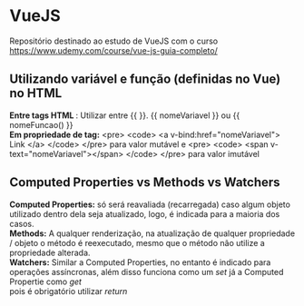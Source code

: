# VueJS
Repositório destinado ao estudo de VueJS com o curso https://www.udemy.com/course/vue-js-guia-completo/

## Utilizando variável e função (definidas no Vue) no HTML
<strong> Entre tags HTML </strong>: Utilizar entre {{ }}. {{ nomeVariavel }} ou {{ nomeFuncao() }}<br>
<strong> Em propriedade de tag:</strong> 
&#60;pre&#62; &#60;code&#62; &#60;a v-bind:href="nomeVariavel"&#62; Link &#60;/a&#62; &#60;/code&#62; &#60;/pre&#62; para valor mut&#225;vel e &#60;pre&#62; &#60;code&#62; &#60;span v-text="nomeVariavel"&#62;&#60;/span&#62; &#60;/code&#62; &#60;/pre&#62; para valor imut&#225;vel

## Computed Properties vs Methods vs Watchers
<strong>Computed Properties:</strong> só será reavaliada (recarregada) caso algum objeto utilizado dentro dela seja atualizado, logo, é indicada para a maioria dos casos.<br>
<strong>Methods:</strong> A qualquer renderização, na atualização de qualquer propriedade / objeto o método é reexecutado, mesmo que o método não utilize a propriedade alterada.<br>
<strong>Watchers:</strong> Similar a Computed Properties, no entanto é indicado para operações assíncronas, além disso funciona como um <em>set</em> já a Computed Propertie como <em>get</em><br> pois é obrigatório utilizar <em>return</em>

